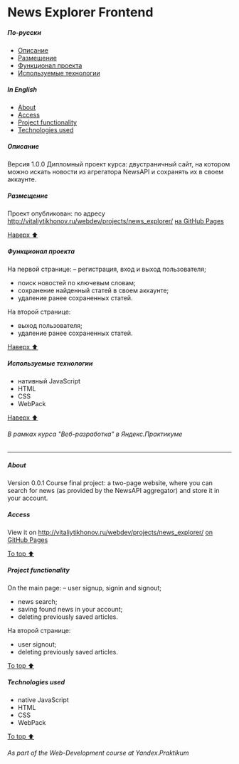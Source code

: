 # News Explorer Frontend
<!-- toc -->
##### По-русски
- [Описание](#Описание)
- [Размещение](#Размещение)
- [Функционал проекта](#Функционал-проекта)
- [Используемые технологии](#Используемые-технологии)
##### In English
- [About](#About)
- [Access](#Access)
- [Project functionality](#Project-functionality)
- [Technologies used](#Technologies-used)
<!-- tocstop -->

##### Описание
Версия 1.0.0
Дипломный проект курса: двустраничный сайт, на котором можно искать новости из агрегатора NewsAPI и сохранять их в своем аккаунте.
##### Размещение
Проект опубликован:
по адресу http://vitaliytikhonov.ru/webdev/projects/news_explorer/
[на GitHub Pages](https://vitalytikhonov.github.io/News_Explorer_Frontend/)

[Наверх :arrow_up:](#news-explorer-frontend)
##### Функционал проекта

На первой странице:
– регистрация, вход и выход пользователя;
- поиск новостей по ключевым словам;
- сохранение найденный статей в своем аккаунте;
- удаление ранее сохраненных статей.

На второй странице:
- выход пользователя;
- удаление ранее сохраненных статей.

[Наверх :arrow_up:](#news-explorer-frontend)
##### Используемые технологии
- нативный JavaScript
- HTML
- CSS
- WebPack

[Наверх :arrow_up:](#news-explorer-frontend)
###### В рамках курса "Веб-разработка" в Яндекс.Практикуме
***
##### About
Version 0.0.1
Course final project: a two-page website, where you can search for news (as provided by the NewsAPI aggregator) and store it in your account.
##### Access
View it on http://vitaliytikhonov.ru/webdev/projects/news_explorer/
[on GitHub Pages](https://vitalytikhonov.github.io/News_Explorer_Frontend/)

[To top :arrow_up:](#news-explorer-frontend)
##### Project functionality

On the main page:
– user signup, signin and signout;
- news search;
- saving found news in your account;
- deleting previously saved articles.

На второй странице:
- user signout;
- deleting previously saved articles.

[To top :arrow_up:](#news-explorer-frontend)
##### Technologies used
- native JavaScript
- HTML
- CSS
- WebPack

[To top :arrow_up:](#news-explorer-frontend)
###### As part of the Web-Development course at Yandex.Praktikum
